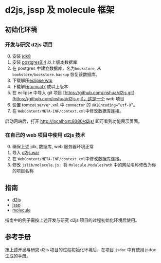 # d2js, jssp 及 molecule 框架

## 初始化环境

### 开发与研究 d2js 项目
0. 安装  [jdk8](http://www.oracle.com/technetwork/java/javase/downloads/jdk8-downloads-2133151.html)
0. 安装 [postgres9.4](http://www.postgresql.org/) 以上版本数据库
0. 在 postgres 中建立数据库，名为`bookstore`, 从 `bookstore/bookstore.backup` 恢复该数据库。
0. 下载解压[eclipse wtp](http://www.eclipse.org/webtools/)
0. 下载解压[tomcat7](http://tomcat.apache.org/download-70.cgi) 或以上版本
0. 在 eclipse 中导入 git 项目 [https://github.com/inshua/d2js.git](https://github.com/inshua/d2js.git)，这是一个 web 项目
0. 设置 tomcat `server.xml` 中 `connector` 的 `URIEncoding=”utf-8”`。
0. 在 `WebContent/META-INF/context.xml`中修改数据库连接。

启动网站后，打开 [http://localhost:8080/d2js/](http://localhost:8080/d2js/) 即可看到功能展示页面。

### 在自己的 web 项目中使用 d2js 技术

0. 确保上述 jdk, 数据库, web 服务器环境正常
0. 导入 [d2js.war](../build/org.siphon.d2js.war?raw=true)
0. 在 `WebContent/META-INF/context.xml`中修改数据库连接。
0. 修改 `jslib/molecule.js`，将 `Molecule.ModulesPath` 中的网站名称修改为你的项目名称

## 指南

* [d2js](WebConttent/guide/d2js.md)
* [jssp](WebConttent/guide/jssp.md)
* [molecule](WebConttent/guide/molecule.md)

指南中的例子需按上述开发与研究 d2js 项目的过程初始化环境后使用。

## 参考手册

按上述开发与研究 d2js 项目的过程初始化环境后，在项目 `jsdoc` 中有使用 jsdoc 生成的手册。


